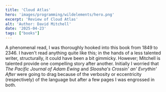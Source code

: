 ```yaml
---
title: 'Cloud Atlas'
hero: 'images/programming/wildelements/hero.png'
excerpt: 'Review of Cloud Atlas'
alt: 'Author: David Mitchell'
date: '2025-04-23'
tags: ["books"]
---
```


A phenomenal read, I was thoroughly hooked into this book from 1849 to 2346. I haven't read anything quite like this; in the hands of a less talented writer, structurally, it could have been a bit gimmicky.
However; Mitchell is talented provide one compelling story after another. Initially I worried that _The Pacific Journal of Adam Ewing_ and _Sloosha's Crossin' an' Evrythin' After_ were going to drag because of the verbosity or eccentricity (respectively) of the language but after a few pages I was engrossed in both.
